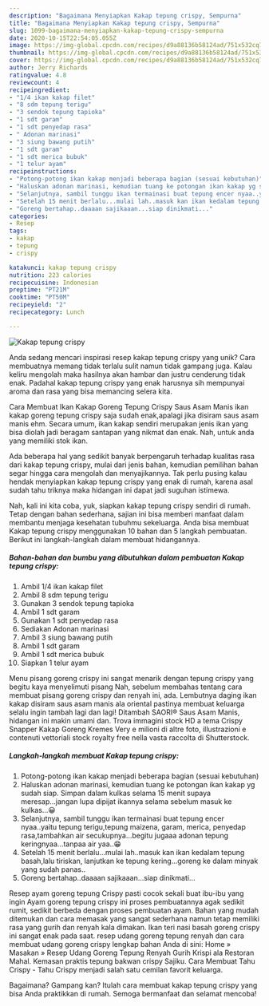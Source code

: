 ```yaml
---
description: "Bagaimana Menyiapkan Kakap tepung crispy, Sempurna"
title: "Bagaimana Menyiapkan Kakap tepung crispy, Sempurna"
slug: 1099-bagaimana-menyiapkan-kakap-tepung-crispy-sempurna
date: 2020-10-15T22:54:05.055Z
image: https://img-global.cpcdn.com/recipes/d9a88136b58124ad/751x532cq70/kakap-tepung-crispy-foto-resep-utama.jpg
thumbnail: https://img-global.cpcdn.com/recipes/d9a88136b58124ad/751x532cq70/kakap-tepung-crispy-foto-resep-utama.jpg
cover: https://img-global.cpcdn.com/recipes/d9a88136b58124ad/751x532cq70/kakap-tepung-crispy-foto-resep-utama.jpg
author: Jerry Richards
ratingvalue: 4.8
reviewcount: 4
recipeingredient:
- "1/4 ikan kakap filet"
- "8 sdm tepung terigu"
- "3 sendok tepung tapioka"
- "1 sdt garam"
- "1 sdt penyedap rasa"
- " Adonan marinasi"
- "3 siung bawang putih"
- "1 sdt garam"
- "1 sdt merica bubuk"
- "1 telur ayam"
recipeinstructions:
- "Potong-potong ikan kakap menjadi beberapa bagian (sesuai kebutuhan)"
- "Haluskan adonan marinasi, kemudian tuang ke potongan ikan kakap yg sudah siap. Simpan dalam kulkas selama 15 menit supaya meresap...jangan lupa dipijat ikannya selama sebelum masuk ke kulkas...😀"
- "Selanjutnya, sambil tunggu ikan termainasi buat tepung encer nyaa..yaitu tepung terigu,tepung maizena, garam, merica, penyedap rasa,tambahkan air secukupnya...begitu jugaaa adonan tepung keringnyaa...tanpaa air yaa..😁"
- "Setelah 15 menit berlalu...mulai lah..masuk kan ikan kedalam tepung basah,lalu tiriskan, lanjutkan ke tepung kering...goreng ke dalam minyak yang sudah panas.."
- "Goreng bertahap..daaaan sajikaaan...siap dinikmati..."
categories:
- Resep
tags:
- kakap
- tepung
- crispy

katakunci: kakap tepung crispy 
nutrition: 223 calories
recipecuisine: Indonesian
preptime: "PT21M"
cooktime: "PT50M"
recipeyield: "2"
recipecategory: Lunch

---
```



![Kakap tepung crispy](https://img-global.cpcdn.com/recipes/d9a88136b58124ad/751x532cq70/kakap-tepung-crispy-foto-resep-utama.jpg)

Anda sedang mencari inspirasi resep kakap tepung crispy yang unik? Cara membuatnya memang tidak terlalu sulit namun tidak gampang juga. Kalau keliru mengolah maka hasilnya akan hambar dan justru cenderung tidak enak. Padahal kakap tepung crispy yang enak harusnya sih mempunyai aroma dan rasa yang bisa memancing selera kita.

Cara Membuat Ikan Kakap Goreng Tepung Crispy Saus Asam Manis ikan kakap goreng tepung crispy saja sudah enak,apalagi jika disiram saus asam manis ehm. Secara umum, ikan kakap sendiri merupakan jenis ikan yang bisa diolah jadi beragam santapan yang nikmat dan enak. Nah, untuk anda yang memiliki stok ikan.

Ada beberapa hal yang sedikit banyak berpengaruh terhadap kualitas rasa dari kakap tepung crispy, mulai dari jenis bahan, kemudian pemilihan bahan segar hingga cara mengolah dan menyajikannya. Tak perlu pusing kalau hendak menyiapkan kakap tepung crispy yang enak di rumah, karena asal sudah tahu triknya maka hidangan ini dapat jadi suguhan istimewa.


Nah, kali ini kita coba, yuk, siapkan kakap tepung crispy sendiri di rumah. Tetap dengan bahan sederhana, sajian ini bisa memberi manfaat dalam membantu menjaga kesehatan tubuhmu sekeluarga. Anda bisa membuat Kakap tepung crispy menggunakan 10 bahan dan 5 langkah pembuatan. Berikut ini langkah-langkah dalam membuat hidangannya.

<!--inarticleads1-->

##### Bahan-bahan dan bumbu yang dibutuhkan dalam pembuatan Kakap tepung crispy:

1. Ambil 1/4 ikan kakap filet
1. Ambil 8 sdm tepung terigu
1. Gunakan 3 sendok tepung tapioka
1. Ambil 1 sdt garam
1. Gunakan 1 sdt penyedap rasa
1. Sediakan  Adonan marinasi
1. Ambil 3 siung bawang putih
1. Ambil 1 sdt garam
1. Ambil 1 sdt merica bubuk
1. Siapkan 1 telur ayam


Menu pisang goreng crispy ini sangat menarik dengan tepung crispy yang begitu kaya menyelimuti pisang Nah, sebelum membahas tentang cara membuat pisang goreng crispy dan renyah ini, ada. Lembutnya daging ikan kakap disiram saus asam manis ala oriental pastinya membuat keluarga selalu ingin tambah lagi dan lagi! Ditambah SAORI® Saus Asam Manis, hidangan ini makin umami dan. Trova immagini stock HD a tema Crispy Snapper Kakap Goreng Kremes Very e milioni di altre foto, illustrazioni e contenuti vettoriali stock royalty free nella vasta raccolta di Shutterstock. 

<!--inarticleads2-->

##### Langkah-langkah membuat Kakap tepung crispy:

1. Potong-potong ikan kakap menjadi beberapa bagian (sesuai kebutuhan)
1. Haluskan adonan marinasi, kemudian tuang ke potongan ikan kakap yg sudah siap. Simpan dalam kulkas selama 15 menit supaya meresap...jangan lupa dipijat ikannya selama sebelum masuk ke kulkas...😀
1. Selanjutnya, sambil tunggu ikan termainasi buat tepung encer nyaa..yaitu tepung terigu,tepung maizena, garam, merica, penyedap rasa,tambahkan air secukupnya...begitu jugaaa adonan tepung keringnyaa...tanpaa air yaa..😁
1. Setelah 15 menit berlalu...mulai lah..masuk kan ikan kedalam tepung basah,lalu tiriskan, lanjutkan ke tepung kering...goreng ke dalam minyak yang sudah panas..
1. Goreng bertahap..daaaan sajikaaan...siap dinikmati...


Resep ayam goreng tepung Crispy pasti cocok sekali buat ibu-ibu yang ingin Ayam goreng tepung crispy ini proses pembuatannya agak sedikit rumit, sedikit berbeda dengan proses pembuatan ayam. Bahan yang mudah ditemukan dan cara memasak yang sangat sederhana namun tetap memiliki rasa yang gurih dan renyah kala dimakan. Ikan teri nasi basah goreng crispy ini sangat enak pada saat. resep udang goreng tepung renyah dan cara membuat udang goreng crispy lengkap bahan Anda di sini: Home » Masakan » Resep Udang Goreng Tepung Renyah Gurih Krispi ala Restoran Mahal. Kemasan praktis tepung bakwan crispy Sajiku. Cara Membuat Tahu Crispy - Tahu Crispy menjadi salah satu cemilan favorit keluarga. 

Bagaimana? Gampang kan? Itulah cara membuat kakap tepung crispy yang bisa Anda praktikkan di rumah. Semoga bermanfaat dan selamat mencoba!

